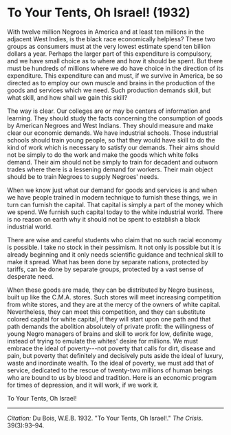<!--
title:   To Your Tents, Oh Israel!
author:  Du Bois, W.E.B.
journal: The Crisis
year:    1932
volume:  39
issue:   3
pages:   93-94
-->
# To Your Tents, Oh Israel! (1932)

With twelve million Negroes in America and at least ten millions in the adjacent West Indies, is the black race economically helpless? These two groups as consumers must at the very lowest estimate spend ten billion dollars a year. Perhaps the larger part of this expenditure is compulsory, and we have small choice as to where and how it should be spent. But there must be hundreds of millions where we do have choice in the direction of its expenditure. This expenditure can and must, if we survive in America, be so directed as to employ our own muscle and brains in the production of the goods and services which we need. Such production demands skill, but what skill, and how shall we gain this skill?

The way is clear. Our colleges are or may be centers of information and learning. They should study the facts concerning the consumption of goods by American Negroes and West Indians. They should measure and make clear our economic demands. We have industrial schools. Those industrial schools should train young people, so that they would have skill to do the kind of work which is necessary to satisfy our demands. Their aims should not be simply to do the work and make the goods which white folks demand. Their aim should not be simply to train for decadent and outworn trades where there is a lessening demand for workers. Their main object should be to train Negroes to supply Negroes' needs.

When we know just what our demand for goods and services is and when we have people trained in modern technique to furnish these things, we in turn can furnish the capital. That capital is simply a part of the money which we spend. We furnish such capital today to the white industrial world. There is no reason on earth why it should not be spent to establish a black industrial world.

There are wise and careful students who claim that no such racial economy is possible. I take no stock in their pessimism. It not only is possible but it is already beginning and it only needs scientific guidance and technical skill to make it spread. What has been done by separate nations, protected by tariffs, can be done by separate groups, protected by a vast sense of desperate need.

When these goods are made, they can be distributed by Negro business, built up like the C.M.A. stores. Such stores will meet increasing competition from white stores, and they are at the mercy of the owners of white capital. Nevertheless, they can meet this competition, and they can substitute colored capital for white capital, if they will start upon one path and that path demands the abolition absolutely of private profit: the willingness of young Negro managers of brains and skill to work for low, definite wage, instead of trying to emulate the whites' desire for millions. We must embrace the ideal of poverty---not poverty that calls for dirt, disease and pain, but poverty that definitely and decisively puts aside the ideal of luxury, waste and inordinate wealth. To the ideal of poverty, we must add that of service, dedicated to the rescue of twenty-two millions of human beings who are bound to us by blood and tradition. Here is an economic program for times of depression, and it will work, if we work it.

To Your Tents, Oh Israel!

______________
*Citation:* Du Bois, W.E.B. 1932. "To Your Tents, Oh Israel!." *The Crisis*. 39(3):93&ndash;94.